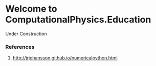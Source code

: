 # Welcome to ComputationalPhysics.Education
Under Construction

### References
1. http://jrjohansson.github.io/numericalpython.html

